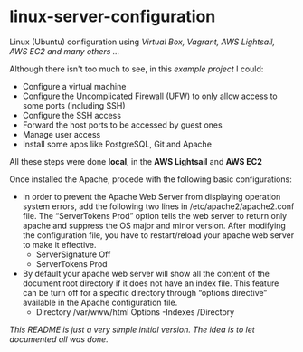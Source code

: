 # linux-server-configuration
Linux (Ubuntu) configuration using _Virtual Box, Vagrant, AWS Lightsail, AWS EC2 and many others ..._

Although there isn't too much to see, in this _example project_ I could:
- Configure a virtual machine
- Configure the Uncomplicated Firewall (UFW) to only allow access to some ports (including SSH)
- Configure the SSH access
- Forward the host ports to be accessed by guest ones
- Manage user access
- Install some apps like PostgreSQL, Git and Apache 

All these steps were done **local**, in the **AWS Lightsail** and **AWS EC2** 

Once installed the Apache, procede with the following basic configurations:
- In order to prevent the Apache Web Server from displaying operation system errors, add the following two lines in /etc/apache2/apache2.conf file. The “ServerTokens Prod” option tells the web server to return only apache and suppress the OS major and minor version. After modifying the configuration file, you have to restart/reload your apache web server to make it effective.
  - ServerSignature Off
  - ServerTokens Prod
- By default your apache web server will show all the content of the document root directory if it does not have an index file. This feature can be turn off for a specific directory through “options directive” available in the Apache configuration file.
  - Directory /var/www/html Options -Indexes /Directory

_This README is just a very simple initial version. The idea is to let documented all was done._
